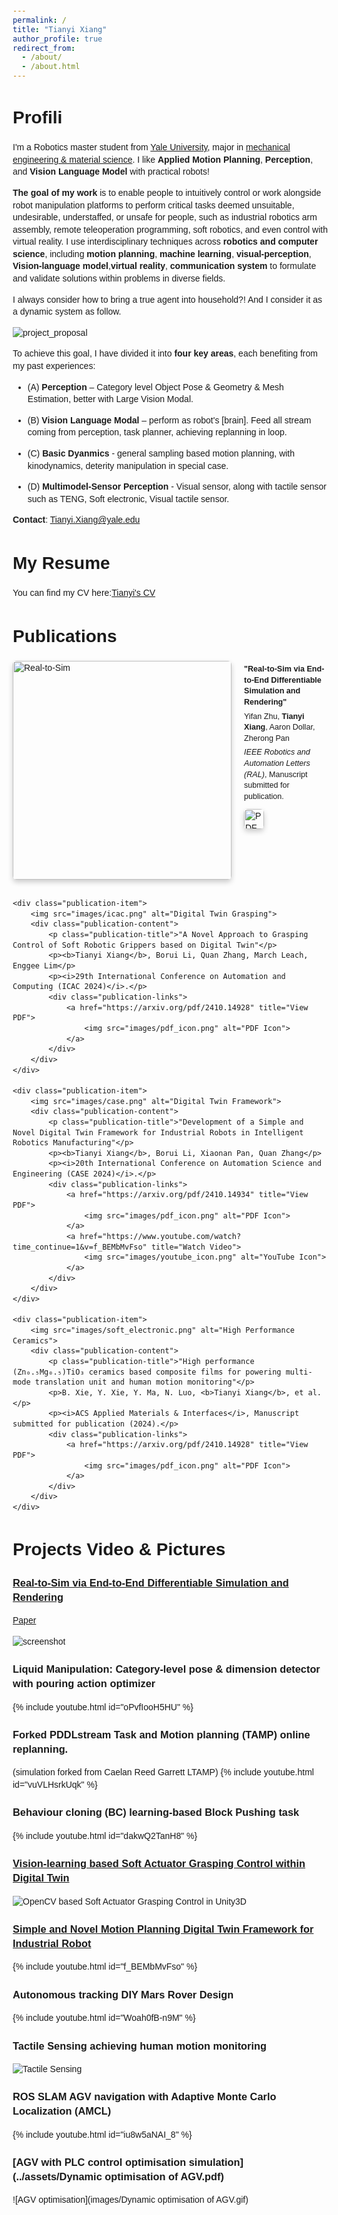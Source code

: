 ```yaml
---
permalink: /
title: "Tianyi Xiang"
author_profile: true
redirect_from: 
  - /about/
  - /about.html
---
```


# Profili


I'm a Robotics master student from [Yale University](https://seas.yale.edu/departments/mechanical-engineering-and-materials-science), major in [mechanical engineering & material science](https://seas.yale.edu/faculty-research/research-areas/robotics-mechatronics-and-human-machine-interface). I like **Applied Motion Planning**, **Perception**, and **Vision Language Model** with practical robots!


**The goal of my work** is to enable people to intuitively control or work alongside robot manipulation platforms to perform critical tasks deemed unsuitable, undesirable, understaffed, or unsafe for people, such as industrial robotics arm assembly, remote teleoperation programming, soft robotics, and even control with virtual reality. I use interdisciplinary techniques across **robotics and computer science**, including **motion planning**,  **machine learning**, **visual-perception**, **Vision-language model**,**virtual reality**, **communication system** to formulate and validate solutions within problems in diverse fields.

I always consider how to bring a true agent into household?! And I consider it as a dynamic system as follow.

![project_proposal](https://github.com/user-attachments/assets/d75ae4d9-36e0-4c43-b28e-ddd71f274163)


To achieve this goal, I have divided it into **four key areas**, each benefiting from my past experiences:

* (A) **Perception** – Category level Object Pose & Geometry & Mesh Estimation, better with Large Vision Modal.

* (B) **Vision Language Modal** – perform as robot's [brain]. Feed all stream coming from perception, task planner, achieving replanning in loop.  

* (C) **Basic Dyanmics** - general sampling based motion planning, with kinodynamics, deterity manipulation in special case.

* (D) **Multimodel-Sensor Perception** - Visual sensor, along with tactile sensor such as TENG, Soft electronic, Visual tactile sensor.


**Contact**: Tianyi.Xiang@yale.edu


# My Resume
You can find my CV here:[Tianyi's CV](../assets/CV_Tianyi_Xiang.pdf)



<html lang="en">
<head>
    <meta charset="UTF-8">
    <meta name="viewport" content="width=device-width, initial-scale=1.0">
    <title>Publications</title>
    <style>
        body {
            font-family: Arial, sans-serif;
            line-height: 1.4;
            margin: 20px;
        }
        h1, h2, h3, h4, h5, h6 {
            text-align: left; 
            margin-left: 0;
        }
        .publications-section {
            margin: 20px 0;
        }
        .publication-item {
            display: flex;
            align-items: flex-start;
            margin-bottom: 30px;
            gap: 20px;
        }
        .publication-item img {
            width: 350px; /* 更大图片 */
            height: auto;
            border-radius: 6px;
            box-shadow: 0 4px 8px rgba(0, 0, 0, 0.2); /* 添加阴影 */
        }
        .publication-content {
            flex: 1;
        }
        .publication-title {
            font-weight: bold;
            font-size: 1em; /* 字体变小 */
            margin: 0 0 10px;
        }
        .publication-links {
            margin-top: 10px;
            display: flex;
            gap: 10px;
        }
        .publication-links a {
            text-decoration: none;
            display: inline-block;
            width: 32px;
            height: 32px;
        }
        .publication-links a img {
            width: 100%;
            height: 100%;
        }
        .publication-content p {
            font-size: 0.9em; /* 更小字体 */
            margin: 5px 0;
        }
    </style>
</head>
<body>

<h1>Publications</h1>
<div class="publications-section">
    <div class="publication-item">
        <img src="images/RAL.png" alt="Real-to-Sim">
        <div class="publication-content">
            <p class="publication-title">"Real-to-Sim via End-to-End Differentiable Simulation and Rendering"</p>
            <p>Yifan Zhu, <b>Tianyi Xiang</b>, Aaron Dollar, Zherong Pan</p>
            <p><i>IEEE Robotics and Automation Letters (RAL)</i>, Manuscript submitted for publication.</p>
            <div class="publication-links">
                <a href="https://arxiv.org/pdf/2412.00259" title="View PDF">
                    <img src="images/pdf_icon.png" alt="PDF Icon">
                </a>
            </div>
        </div>
    </div>

    <div class="publication-item">
        <img src="images/icac.png" alt="Digital Twin Grasping">
        <div class="publication-content">
            <p class="publication-title">"A Novel Approach to Grasping Control of Soft Robotic Grippers based on Digital Twin"</p>
            <p><b>Tianyi Xiang</b>, Borui Li, Quan Zhang, March Leach, Enggee Lim</p>
            <p><i>29th International Conference on Automation and Computing (ICAC 2024)</i>.</p>
            <div class="publication-links">
                <a href="https://arxiv.org/pdf/2410.14928" title="View PDF">
                    <img src="images/pdf_icon.png" alt="PDF Icon">
                </a>
            </div>
        </div>
    </div>

    <div class="publication-item">
        <img src="images/case.png" alt="Digital Twin Framework">
        <div class="publication-content">
            <p class="publication-title">"Development of a Simple and Novel Digital Twin Framework for Industrial Robots in Intelligent Robotics Manufacturing"</p>
            <p><b>Tianyi Xiang</b>, Borui Li, Xiaonan Pan, Quan Zhang</p>
            <p><i>20th International Conference on Automation Science and Engineering (CASE 2024)</i>.</p>
            <div class="publication-links">
                <a href="https://arxiv.org/pdf/2410.14934" title="View PDF">
                    <img src="images/pdf_icon.png" alt="PDF Icon">
                </a>
                <a href="https://www.youtube.com/watch?time_continue=1&v=f_BEMbMvFso" title="Watch Video">
                    <img src="images/youtube_icon.png" alt="YouTube Icon">
                </a>
            </div>
        </div>
    </div>

    <div class="publication-item">
        <img src="images/soft_electronic.png" alt="High Performance Ceramics">
        <div class="publication-content">
            <p class="publication-title">"High performance (Zn₀.₅Mg₀.₅)TiO₃ ceramics based composite films for powering multi-mode translation unit and human motion monitoring"</p>
            <p>B. Xie, Y. Xie, Y. Ma, N. Luo, <b>Tianyi Xiang</b>, et al.</p>
            <p><i>ACS Applied Materials & Interfaces</i>, Manuscript submitted for publication (2024).</p>
            <div class="publication-links">
                <a href="https://arxiv.org/pdf/2410.14928" title="View PDF">
                    <img src="images/pdf_icon.png" alt="PDF Icon">
                </a>
            </div>
        </div>
    </div>
</div>

</body>
</html>




# Projects Video & Pictures

### [Real-to-Sim via End-to-End Differentiable Simulation and Rendering](https://arxiv.org/pdf/2412.00259)
[Paper](https://arxiv.org/pdf/2412.00259)  

![screenshot](https://github.com/user-attachments/assets/2dbceb80-58fd-42cd-bf19-18fcf3704acc)


### Liquid Manipulation: Category-level pose & dimension detector with pouring action optimizer
{% include youtube.html id="oPvfIooH5HU" %}  


### Forked PDDLstream Task and Motion planning (TAMP) online replanning.
(simulation forked from Caelan Reed Garrett LTAMP)
{% include youtube.html id="vuVLHsrkUqk" %}  


### Behaviour cloning (BC) learning-based Block Pushing task 
{% include youtube.html id="dakwQ2TanH8" %}  


### [Vision-learning based Soft Actuator Grasping Control within Digital Twin](https://arxiv.org/pdf/2410.14934) 
![OpenCV based Soft Actuator Grasping Control in Unity3D](images/soft_gripper.png)



###  [Simple and Novel Motion Planning Digital Twin Framework for Industrial Robot](https://arxiv.org/pdf/2410.14928)
{% include youtube.html id="f_BEMbMvFso" %}  



###  Autonomous tracking DIY Mars Rover Design
{% include youtube.html id="Woah0fB-n9M" %}  

### Tactile Sensing achieving human motion monitoring
![Tactile Sensing](images/Soft_electronics_fit.png)


###  ROS SLAM AGV navigation with Adaptive Monte Carlo Localization (AMCL)
{% include youtube.html id="iu8w5aNAI_8" %}  


###  [AGV with PLC control optimisation simulation](../assets/Dynamic optimisation of AGV.pdf) 

![AGV optimisation](images/Dynamic optimisation of AGV.gif)



